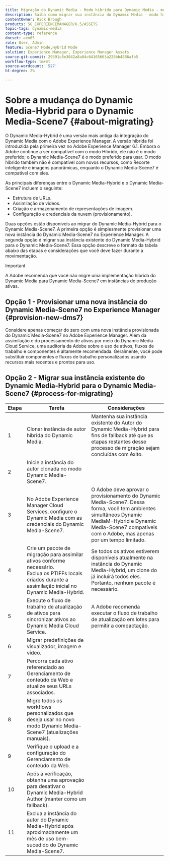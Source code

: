 ```yaml
---
title: Migração do Dynamic Media - Modo híbrido para Dynamic Media - modo S7
description: Saiba como migrar sua instância do Dynamic Media - modo híbrido para o Dynamic Media - modo S7
contentOwner: Rick Brough
products: SG_EXPERIENCEMANAGER/6.5/ASSETS
topic-tags: dynamic-media
content-type: reference
docset: aem65
role: User, Admin
feature: Scene7 Mode,Hybrid Mode
solution: Experience Manager, Experience Manager Assets
source-git-commit: 29391c8e3042a8a04c64165663a228bb4886afb5
workflow-type: tm+mt
source-wordcount: '527'
ht-degree: 2%

---
```


# Sobre a mudança do Dynamic Media-Hybrid para o Dynamic Media-Scene7 {#about-migrating}

O Dynamic Media-Hybrid é uma versão mais antiga da integração do Dynamic Media com o Adobe Experience Manager. A versão híbrida foi introduzida pela primeira vez no Adobe Experience Manager 6.1. Embora o Adobe continue a ser compatível com o modo Híbrido, ele não é o modo preferido; o Dynamic Media-Scene7 é o modo preferido para usar. O modo híbrido também não é compatível com novos recursos, como Recorte inteligente e imagens panorâmicas, enquanto o Dynamic Media-Scene7 é compatível com eles.

As principais diferenças entre o Dynamic Media-Hybrid e o Dynamic Media-Scene7 incluem o seguinte:

* Estrutura de URLs.
* Assimilação de vídeos.
* Criação e armazenamento de representações de imagem.
* Configuração e credenciais da nuvem (provisionamento).

Duas opções estão disponíveis ao migrar do Dynamic Media-Hybrid para o Dynamic Media-Scene7. A primeira opção é simplesmente provisionar uma nova instância do Dynamic Media-Scene7 no Experience Manager. A segunda opção é migrar sua instância existente do Dynamic Media-Hybrid para o Dynamic Media-Scene7. Essa opção descreve o formato da tabela abaixo das etapas e considerações que você deve fazer durante a movimentação.

>[!IMPORTANT]
>
>A Adobe recomenda que você não migre uma implementação híbrida do Dynamic Media para Dynamic Media-Scene7 em instâncias de produção ativas.

## Opção 1 - Provisionar uma nova instância do Dynamic Media-Scene7 no Experience Manager {#provision-new-dms7}

Considere apenas começar do zero com uma nova instância provisionada do Dynamic Media-Scene7 no Adobe Experience Manager. Além da assimilação e do processamento de ativos por meio do Dynamic Media Cloud Service, uma auditoria da Adobe sobre o uso de ativos, fluxos de trabalho e componentes é altamente recomendada. Geralmente, você pode substituir componentes e fluxos de trabalho personalizados usando recursos mais recentes e prontos para uso.

## Opção 2 - Migrar sua instância existente do Dynamic Media-Hybrid para o Dynamic Media-Scene7 {#process-for-migrating}

| Etapa | Tarefa | Considerações |
|---|---|---|
| 1 | Clonar instância de autor híbrida do Dynamic Media. | Mantenha sua instância existente do Autor do Dynamic Media-Hybrid para fins de fallback até que as etapas restantes desse processo de migração sejam concluídas com êxito. |
| 2 | Inicie a instância do autor clonada no modo Dynamic Media-Scene7. |  |
| 3 | No Adobe Experience Manager Cloud Services, configure o Dynamic Media com as credenciais do Dynamic Media-Scene7. | O Adobe deve aprovar o provisionamento do Dynamic Media-Scene7. Dessa forma, você tem ambientes simultâneos Dynamic MediaM-Hybrid e Dynamic Media-Scene7 compatíveis com o Adobe, mas apenas por um tempo limitado. |
| 4 | Crie um pacote de migração para assimilar ativos conforme necessário.<br>Exclua os PTIFFs locais criados durante a assimilação inicial no Dynamic Media-Hybrid. | Se todos os ativos estiverem disponíveis atualmente na instância do Dynamic Media-Hybrid, um clone do já incluirá todos eles. Portanto, nenhum pacote é necessário. |
| 5 | Execute o fluxo de trabalho de atualização de ativos para sincronizar ativos ao Dynamic Media Cloud Service. | A Adobe recomenda executar o fluxo de trabalho de atualização em lotes para permitir a compactação. |
| 6 | Migrar predefinições de visualizador, imagem e vídeo. |  |
| 7 | Percorra cada ativo referenciado ao Gerenciamento de conteúdo da Web e atualize seus URLs associados. |  |
| 8 | Migre todos os workflows personalizados que deseja usar no novo modo Dynamic Media-Scene7 (atualizações manuais). |  |
| 9 | Verifique o upload e a configuração do Gerenciamento de conteúdo da Web. |  |
| 10 | Após a verificação, obtenha uma aprovação para desativar o Dynamic Media-Hybrid Author (manter como um fallback). |  |
| 11 | Exclua a instância do autor do Dynamic Media-Hybrid após aproximadamente um mês de uso bem-sucedido do Dynamic Media-Scene7. |  |
